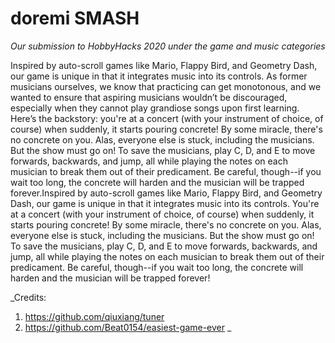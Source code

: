 # doremi SMASH

_Our submission to HobbyHacks 2020 under the game and music categories_

Inspired by auto-scroll games like Mario, Flappy Bird, and Geometry Dash, our game is unique in that it integrates music into its controls. As former musicians ourselves, we know that practicing can get monotonous, and we wanted to ensure that aspiring musicians wouldn’t be discouraged, especially when they cannot play grandiose songs upon first learning. Here’s the backstory: you're at a concert (with your instrument of choice, of course) when suddenly, it starts pouring concrete! By some miracle, there's no concrete on you. Alas, everyone else is stuck, including the musicians. But the show must go on! To save the musicians, play C, D, and E to move forwards, backwards, and jump, all while playing the notes on each musician to break them out of their predicament. Be careful, though--if you wait too long, the concrete will harden and the musician will be trapped forever.Inspired by auto-scroll games like Mario, Flappy Bird, and Geometry Dash, our game is unique in that it integrates music into its controls. 
You're at a concert (with your instrument of choice, of course) when suddenly, it starts pouring concrete! By some miracle, there's no concrete on you. Alas, everyone else is stuck, including the musicians. But the show must go on! To save the musicians, play C, D, and E to move forwards, backwards, and jump, all while playing the notes on each musician to break them out of their predicament. Be careful, though--if you wait too long, the concrete will harden and the musician will be trapped forever!

_Credits:
1. https://github.com/qiuxiang/tuner
2. https://github.com/Beat0154/easiest-game-ever
_
